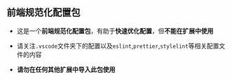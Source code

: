## 前端规范化配置包

- 这是一个**前端规范化配置包**，有助于**快速优化配置**，但**不能在扩展中使用**

- 请关注`.vscode`文件夹下的配置以及`eslint`,`prettier`,`stylelint`等相关配置文件的内容

- **请勿在任何其他扩展中导入此包使用**
